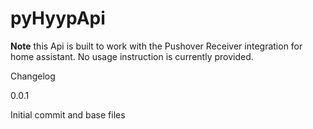 




# pyHyypApi

**Note** this Api is built to work with the Pushover Receiver integration for home assistant.  No usage instruction is currently provided.




Changelog 

0.0.1

Initial commit and base files